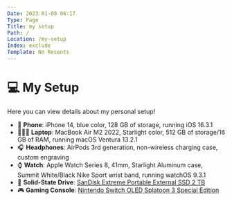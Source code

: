 ```yaml
---
Date: 2023-01-09 06:17
Type: Page
Title: my setup
Path: /
Location: /my-setup
Index: exclude
Template: No Recents
---
```


# 💻 My Setup

Here you can view details about my personal setup!

- 📱 **Phone**: iPhone 14, blue color, 128 GB of storage, running iOS 16.3.1
- 👨🏻‍💻 **Laptop**: MacBook Air M2 2022, Starlight color, 512 GB of storage/16 GB of RAM, running macOS Ventura 13.2.1
- 🎧 **Headphones**: AirPods 3rd generation, non-wireless charging case, custom engraving
- ⌚️ **Watch**: Apple Watch Series 8, 41mm, Starlight Aluminum case, Summit White/Black Nike Sport wrist band, running watchOS 9.3.1
- 💾 **Solid-State Drive**: [SanDisk Extreme Portable External SSD 2 TB](https://a.co/d/61rfm5Y)
- 🎮 **Gaming Console**: [Nintendo Switch OLED Splatoon 3 Special Edition](https://a.co/d/ejDw5AR)